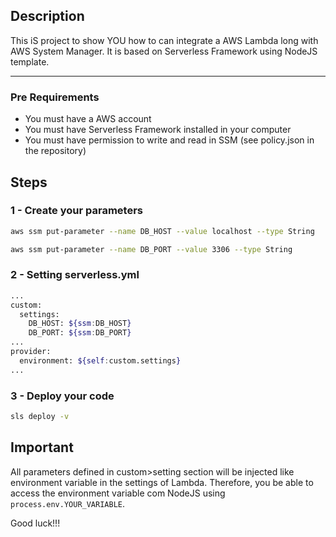 ## Description
This iS project to show YOU how to can integrate a AWS Lambda long with AWS System Manager. It is based on Serverless Framework using NodeJS template.

---

### Pre Requirements
- You must have a AWS account
- You must have Serverless Framework installed in your computer
- You must have permission to write and read in SSM (see policy.json in the repository)


## Steps
### 1 - Create your parameters
```bash
aws ssm put-parameter --name DB_HOST --value localhost --type String
```
```bash
aws ssm put-parameter --name DB_PORT --value 3306 --type String
```

### 2 - Setting serverless.yml
```bash
...
custom:
  settings:
    DB_HOST: ${ssm:DB_HOST}
    DB_PORT: ${ssm:DB_PORT}
...    
provider:
  environment: ${self:custom.settings}
...
```  
### 3 - Deploy your code
```bash
sls deploy -v
```

## Important
All parameters defined in custom>setting section will be injected like environment variable in the settings of Lambda. Therefore, you be able to access the environment variable com NodeJS using ```process.env.YOUR_VARIABLE```.

Good luck!!!
